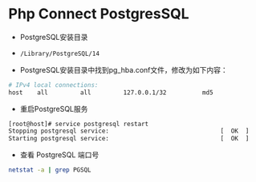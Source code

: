 # Php Connect PostgresSQL

- PostgreSQL安装目录
- ```bash
  /Library/PostgreSQL/14
  ```

- PostgreSQL安装目录中找到pg_hba.conf文件，修改为如下内容：

```bash
# IPv4 local connections:
host    all         all         127.0.0.1/32          md5
```

- 重启PostgreSQL服务

```bash
[root@host]# service postgresql restart
Stopping postgresql service:                               [  OK  ]
Starting postgresql service:                               [  OK  ]
```

- 查看 PostgreSQL 端口号

```bash
netstat -a | grep PGSQL
```